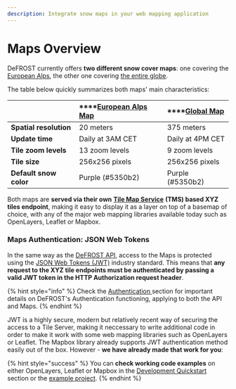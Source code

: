 ```yaml
---
description: Integrate snow maps in your web mapping application
---
```


# Maps Overview

DeFROST currently offers **two different snow cover maps**: one covering the [European Alps](european-alps-map.md), the other one covering [the entire globe](global-map.md). 

The table below quickly summarizes both maps' main characteristics:

|  | \*\*\*\*[**European Alps Map**](european-alps-map.md) | \*\*\*\*[**Global Map**](global-map.md) |
| :--- | :--- | :--- |
| **Spatial resolution** | 20 meters | 375 meters |
| **Update time** | Daily at 3AM CET | Daily at 4PM CET |
| **Tile zoom levels** | 13 zoom levels | 9 zoom levels |
| **Tile size** | 256x256 pixels | 256x256 pixels |
| **Default snow color** | Purple \(\#5350b2\) | Purple \(\#5350b2\) |

Both maps are **served via their own** [**Tile Map Service**](https://wiki.openstreetmap.org/wiki/Slippy_map_tilenames) **\(TMS\) based XYZ tiles endpoint**, making it easy to display it as a layer on top of a basemap of choice, with any of the major web mapping libraries available today such as OpenLayers, Leaflet or Mapbox. 

### Maps Authentication: JSON Web Tokens

In the same way as the [DeFROST API](../defrost-api/overview.md), access to the Maps is protected using the [JSON Web Tokens \(JWT\)](https://jwt.io/) industry standard. This means that **any request to the XYZ tile endpoints must be authenticated by passing a valid JWT token in the HTTP Authorization request header**.

{% hint style="info" %}
Check the [Authentication ](../introduction/authentication.md)section for important details on DeFROST's Authentication functioning, applying to both the API and Maps.
{% endhint %}

JWT is a highly secure, modern but relatively recent way of securing the access to a Tile Server, making it neccessary to write additional code in order to make it work with some web mapping libraries such as OpenLayers or Leaflet. The Mapbox library already supports JWT authentication method easily out of the box. However - **we have already made that work for you**:

{% hint style="success" %}
You can **check working code examples** on either OpenLayers, Leaflet or Mapbox in the [Development Quickstart](../introduction/defrost-api-and-map-service.md) section or the [example project](https://github.com/wegaw/defrost-examples).
{% endhint %}

